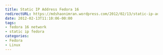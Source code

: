 ```yaml
---
title: Static IP Address Fedora 16
redirectURL: https://mdshaonimran.wordpress.com/2012/02/13/static-ip-address-fedora-16/
date: 2012-02-13T11:10:06-00:00
tags:
- fedora 16 network
- static ip fedora
categories:
- Fedora
- Linux
---
```

